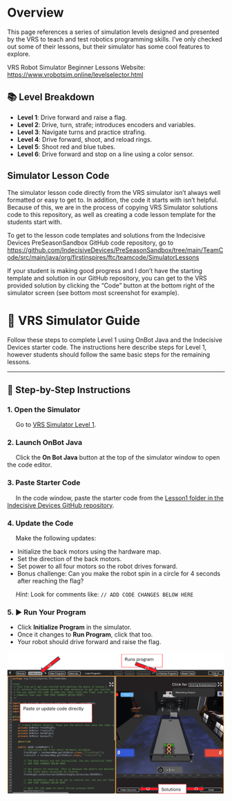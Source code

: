 # Overview

This page references a series of simulation levels designed and presented by the VRS to teach and test robotics programming skills. I’ve only checked out some of their lessons, but their simulator has some cool features to explore.

VRS Robot Simulator Beginner Lessons Website: <https://www.vrobotsim.online/levelselector.html>

## 📚 Level Breakdown

- **Level 1**: Drive forward and raise a flag.
- **Level 2**: Drive, turn, strafe; introduces encoders and variables.
- **Level 3**: Navigate turns and practice strafing.
- **Level 4**: Drive forward, shoot, and reload rings.
- **Level 5**: Shoot red and blue tubes.
- **Level 6**: Drive forward and stop on a line using a color sensor.

## Simulator Lesson Code

The simulator lesson code directly from the VRS simulator isn’t always well formatted or easy to get to. In addition, the code it starts with isn’t helpful. Because of this, we are in the process of copying VRS Simulator solutions code to this repository, as well as creating a code lesson template for the students start with.  

To get to the lesson code templates and solutions from the Indecisive Devices PreSeasonSandbox GitHub code repository, go to <https://github.com/IndecisiveDevices/PreSeasonSandbox/tree/main/TeamCode/src/main/java/org/firstinspires/ftc/teamcode/SimulatorLessons>

If your student is making good progress and I don’t have the starting template and solution in our GitHub repository, you can get to the VRS provided solution by clicking the “Code” button at the bottom right of the simulator screen (see bottom most screenshot for example).

# 🚀 VRS Simulator Guide

Follow these steps to complete Level 1 using OnBot Java and the Indecisive Devices starter code. The instructions here describe steps for Level 1, however students should follow the same basic steps for the remaining lessons.

---

## 🧭 Step-by-Step Instructions

### 1. Open the Simulator

&nbsp;&nbsp;&nbsp;&nbsp;
Go to [VRS Simulator Level 1](https://www.vrobotsim.online/level1.html).

### 2. Launch OnBot Java

&nbsp;&nbsp;&nbsp;&nbsp;
Click the **On Bot Java** button at the top of the simulator window to open the code editor.

### 3. Paste Starter Code

&nbsp;&nbsp;&nbsp;&nbsp;
In the code window, paste the starter code from the [Lesson1 folder in the Indecisive Devices GitHub repository](https://github.com/IndecisiveDevices/PreSeasonSandbox/tree/main/TeamCode/src/main/java/org/firstinspires/ftc/teamcode/SimulatorLessons/Lesson1).

### 4. Update the Code

&nbsp;&nbsp;&nbsp;&nbsp;
    Make the following updates:
&nbsp;&nbsp;&nbsp;&nbsp;

- Initialize the back motors using the hardware map.
- Set the direction of the back motors.
- Set power to all four motors so the robot drives forward.
- Bonus challenge: Can you make the robot spin in a circle for 4 seconds after reaching the flag?

&nbsp;&nbsp;&nbsp;&nbsp;
*Hint*: Look for comments like: `// ADD CODE CHANGES BELOW HERE`

### 5. ▶️ Run Your Program

- Click **Initialize Program** in the simulator.
- Once it changes to **Run Program**, click that too.
- Your robot should drive forward and raise the flag.

![Lesson 1 Screenshot](VRS_Screenshot.png)

